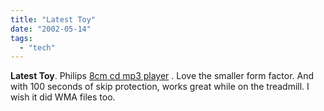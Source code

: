 ```yaml
---
title: "Latest Toy"
date: "2002-05-14"
tags: 
  - "tech"
---
```


**Latest Toy**. Philips [8cm cd mp3 player](http://www.audio.philips.com/expanium/8cm/8cm.asp) . Love the smaller form factor. And with 100 seconds of skip protection, works great while on the treadmill. I wish it did WMA files too.
